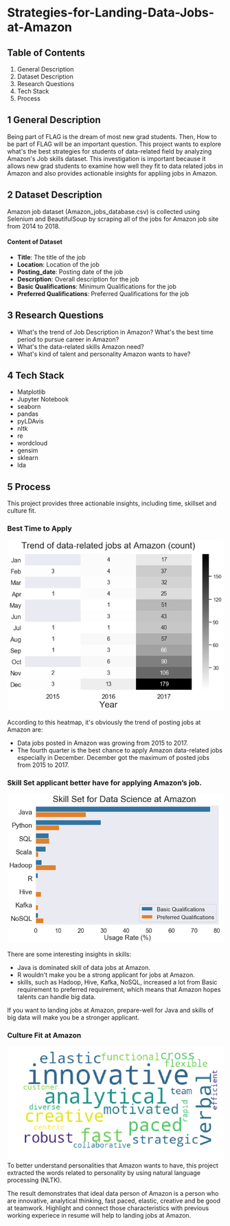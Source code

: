 # Strategies-for-Landing-Data-Jobs-at-Amazon
## Table of Contents
1. General Description
2. Dataset Description
3. Research Questions
4. Tech Stack
5. Process

## 1 General Description 
Being part of FLAG is the dream of most new grad students. Then, How to be part of FLAG will be an important question. This project wants to explore what's the best strategies for students of data-related field by analyzing Amazon's Job skills dataset. This investigation is important because it allows new grad students to examine how well they fit to data related jobs in Amazon and also provides actionable insights for appliing jobs in Amazon.

## 2 Dataset Description

Amazon job dataset (Amazon_jobs_database.csv) is collected using Selenium and BeautifulSoup by scraping all of the jobs for Amazon job site from 2014 to 2018.

#### Content of Dataset
- <b>Title</b>: The title of the job
- <b>Location</b>: Location of the job
- <b>Posting_date</b>: Posting date of the job
- <b>Description</b>: Overall description for the job
- <b>Basic Qualifications</b>: Minimum Qualifications for the job
- <b>Preferred Qualifications</b>: Preferred Qualifications for the job

## 3 Research Questions
- What's the trend of Job Description in Amazon? What's the best time period to pursue career in Amazon?
- What's the data-related skills Amazon need?
- What's kind of talent and personality Amazon wants to have?

## 4 Tech Stack
- Matplotlib
- Jupyter Notebook
- seaborn
- pandas
- pyLDAvis
- nltk
- re
- wordcloud
- gensim
- sklearn
- lda

## 5 Process

This project provides three actionable insights, including time, skillset and culture fit. 

### Best Time to Apply

![heatmao](F1.png)

According to this heatmap,  it's obviously the trend of posting jobs at Amazon are:
- Data jobs posted in Amazon was growing from 2015 to 2017.
- The fourth quarter is the best chance to apply Amazon data-related jobs especially in December. December got the maximum of posted jobs from 2015 to 2017.

### Skill Set applicant better have for applying Amazon’s job.
![barplot](F2.png)

There are some interesting insights in skills:
- Java is dominated skill of data jobs at Amazon.
- R wouldn't make you be a strong applicant for jobs at Amazon. 
- skills, such as Hadoop, Hive, Kafka, NoSQL, increased a lot from Basic requirement to preferred requirement, which means that Amazon hopes talents can handle big data.

If you want to landing jobs at Amazon, prepare-well for Java and skills of big data will make you be a stronger applicant.  

### Culture Fit at Amazon
![wordcloud](F3.png)
To better understand personalities that Amazon wants to have, this project extracted the words related to personality by using natural language processing (NLTK). 

The result demonstrates that ideal data person of Amazon is a person who are innovative, analytical thinking, fast paced, elastic, creative and be good at teamwork. Highlight and connect those characteristics with previous working experiece in resume will help to landing jobs at Amazon.
